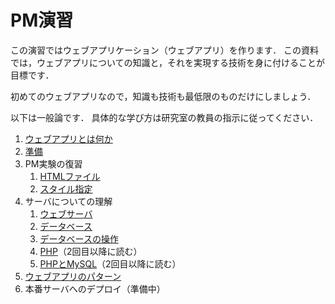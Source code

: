 # PM演習

この演習ではウェブアプリケーション（ウェブアプリ）を作ります．
この資料では，ウェブアプリについての知識と，それを実現する技術を身に付けることが目標です．

初めてのウェブアプリなので，知識も技術も最低限のものだけにしましょう．

以下は一般論です．
具体的な学び方は研究室の教員の指示に従ってください．

1. [ウェブアプリとは何か](docs/introduction.md)
1. [準備](docs/setup.md)
1. PM実験の復習
    1. [HTMLファイル](docs/static-file.md)
    1. [スタイル指定](docs/style.md)
1. サーバについての理解
    1. [ウェブサーバ](docs/apache.md)
    1. [データベース](docs/database.md)
    1. [データベースの操作](docs/sql.md)
    1. [PHP](docs/php.md)（2回目以降に読む）
    1. [PHPとMySQL](docs/phpmysql.md)（2回目以降に読む）
1. [ウェブアプリのパターン](docs/patterns.md)
1. 本番サーバへのデプロイ（準備中）
